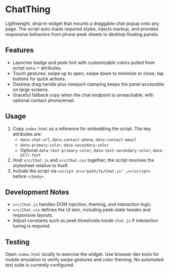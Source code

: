 # ChatThing

Lightweight, drop‑in widget that mounts a draggable chat popup onto any page. The script auto-loads required styles, injects markup, and provides responsive behaviors from phone peek sheets to desktop floating panels.

## Features
- Launcher badge and peek hint with customizable colors pulled from script `data-*` attributes.
- Touch gestures: swipe up to open, swipe down to minimize or close, tap buttons for quick actions.
- Desktop drag handle plus viewport clamping keeps the panel accessible on large screens.
- Graceful fallback copy when the chat endpoint is unreachable, with optional contact phone/email.

## Usage
1. Copy `index.html` as a reference for embedding the script. The key attributes are:
   - `data-chat-url`, `data-contact-phone`, `data-contact-email`
   - `data-primary-color`, `data-secondary-color`
   - Optional `data-text-primary-color`, `data-text-secondary-color`, `data-pill-text`
2. Host `src/Chat.js` and `src/Chat.css` together; the script resolves the stylesheet relative to itself.
3. Include the script via `<script src="path/to/Chat.js" …></script>` before `</body>`.

## Development Notes
- `src/Chat.js` handles DOM injection, theming, and interaction logic.
- `src/Chat.css` defines the UI skin, including peek-state tweaks and responsive layouts.
- Adjust constants such as peek thresholds inside `Chat.js` if interaction tuning is required.

## Testing
Open `index.html` locally to exercise the widget. Use browser dev tools for mobile emulation to verify swipe gestures and color theming. No automated test suite is currently configured.
